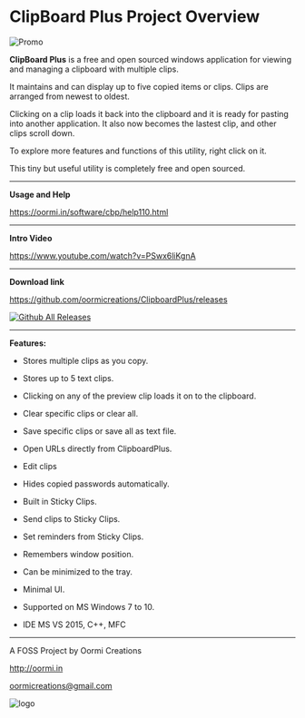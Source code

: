 # ClipBoard Plus Project Overview

![Promo](https://oormi.in/software/cbp/images/promohelp.jpg)


**ClipBoard Plus** is a free and open sourced windows application for viewing and managing a clipboard with multiple clips.

It maintains and can display up to five copied items or clips. Clips are arranged from newest to oldest.

Clicking on a clip loads it back into the clipboard and it is ready for pasting into another application. It also now becomes the lastest clip, and other clips scroll down.

To explore more features and functions of this utility, right click on it.

This tiny but useful utility is completely free and open sourced. 

---

**Usage and Help**

https://oormi.in/software/cbp/help110.html

---

**Intro Video**

https://www.youtube.com/watch?v=PSwx6liKgnA

---

**Download link**

https://github.com/oormicreations/ClipboardPlus/releases

[![Github All Releases](https://img.shields.io/github/downloads/oormicreations/ClipboardPlus/total.svg)]()

---

**Features:**

* Stores multiple clips as you copy.
* Stores up to 5 text clips.
* Clicking on any of the preview clip loads it on to the clipboard.
* Clear specific clips or clear all.
* Save specific clips or save all as text file.
* Open URLs directly from ClipboardPlus.
* Edit clips
* Hides copied passwords automatically.

* Built in Sticky Clips.
* Send clips to Sticky Clips.
* Set reminders from Sticky Clips.

* Remembers window position.
* Can be minimized to the tray.
* Minimal UI.

* Supported on MS Windows 7 to 10.
* IDE MS VS 2015, C++, MFC

---

A FOSS Project by Oormi Creations

http://oormi.in

oormicreations@gmail.com


![logo](https://oormi.in/software/cbp/images/OormiLogo.png)
